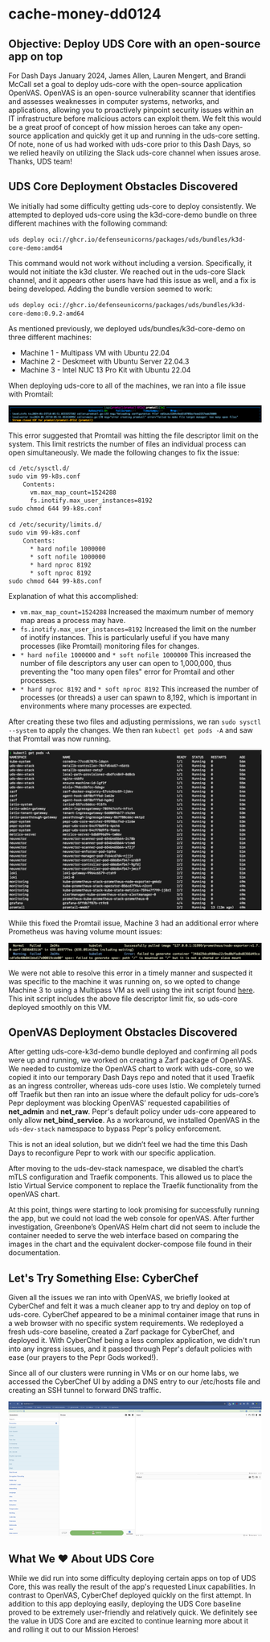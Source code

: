 # cache-money-dd0124

## Objective: Deploy UDS Core with an open-source app on top
For Dash Days January 2024, James Allen, Lauren Mengert, and Brandi McCall set a goal to deploy uds-core with the open-source application OpenVAS. OpenVAS is an open-source vulnerability scanner that identifies and assesses weaknesses in computer systems, networks, and applications, allowing you to proactively pinpoint security issues within an IT infrastructure before malicious actors can exploit them. We felt this would be a great proof of concept of how mission heroes can take any open-source application and quickly get it up and running in the uds-core setting. Of note, none of us had worked with uds-core prior to this Dash Days, so we relied heavily on utilizing the Slack uds-core channel when issues arose. Thanks, UDS team! 

## UDS Core Deployment Obstacles Discovered
We initially had some difficulty getting uds-core to deploy consistently. We attempted to deployed uds-core using the k3d-core-demo bundle on three different machines with the following command:

`uds deploy oci://ghcr.io/defenseunicorns/packages/uds/bundles/k3d-core-demo:amd64` 

This command would not work without including a version. Specifically, it would not initiate the k3d cluster. We reached out in the uds-core Slack channel, and it appears other users have had this issue as well, and a fix is being developed. Adding the bundle version seemed to work:

`uds deploy oci://ghcr.io/defenseunicorns/packages/uds/bundles/k3d-core-demo:0.9.2-amd64`

As mentioned previously, we deployed uds/bundles/k3d-core-demo on three different machines:

* Machine 1 - Multipass VM with Ubuntu 22.04
* Machine 2 - Deskmeet with Ubuntu Server 22.04.3
* Machine 3 - Intel NUC 13 Pro Kit with Ubuntu 22.04

When deploying uds-core to all of the machines, we ran into a file issue with Promtail:

![screenshot of promtail error](images/promtail.png)

This error suggested that Promtail was hitting the file descriptor limit on the system. This limit restricts the number of files an individual process can open simultaneously. We made the following changes to fix the issue:

```
cd /etc/sysctl.d/
sudo vim 99-k8s.conf
    Contents:
      vm.max_map_count=1524288
      fs.inotify.max_user_instances=8192
sudo chmod 644 99-k8s.conf

cd /etc/security/limits.d/
sudo vim 99-k8s.conf
    Contents:
      * hard nofile 1000000
      * soft nofile 1000000
      * hard nproc 8192
      * soft nproc 8192
sudo chmod 644 99-k8s.conf
```
Explanation of what this accomplished:

* `vm.max_map_count=1524288` 
Increased the maximum number of memory map areas a process may have.
* `fs.inotify.max_user_instances=8192`
Increased the limit on the number of inotify instances. This is particularly useful if you have many processes (like Promtail) monitoring files for changes.
* `* hard nofile 1000000` and `* soft nofile 1000000`
This increased the number of file descriptors any user can open to 1,000,000, thus preventing the "too many open files" error for Promtail and other processes.
 * `* hard nproc 8192` and `* soft nproc 8192`
This increased the number of processes (or threads) a user can spawn to 8,192, which is important in environments where many processes are expected.

After creating these two files and adjusting permissions, we ran `sudo sysctl --system` to apply the changes. We then ran `kubectl get pods -A` and saw that Promtail was now running.

![screenshot of pods showing promtail working](images/promtail-works.png)

While this fixed the Promtail issue, Machine 3 had an additional error where Prometheus was having volume mount issues:

![screenshot of prometheus error](images/prometheus-error.png)

We were not able to resolve this error in a timely manner and suspected it was specific to the machine it was running on, so we opted to change Machine 3 to using a Multipass VM as well using the init script found [here](https://github.com/bm54cloud/cache-money-dd0124/tree/main/multipass/uds-core). This init script includes the above file descriptor limit fix, so uds-core deployed smoothly on this VM.

## OpenVAS Deployment Obstacles Discovered
After getting uds-core-k3d-demo bundle deployed and confirming all pods were up and running, we worked on creating a Zarf package of OpenVAS. We needed to customize the OpenVAS chart to work with uds-core, so we copied it into our temporary Dash Days repo and noted that it used Traefik as an ingress controller, whereas uds-core uses Istio. We completely turned off Traefik but then ran into an issue where the default policy for uds-core’s Pepr deployment was blocking OpenVAS’ requested capabilities of **net_admin** and **net_raw**. Pepr's default policy under uds-core appeared to only allow **net_bind_service**. As a workaround, we installed OpenVAS in the `uds-dev-stack` namespace to bypass Pepr's policy enforcement.

This is not an ideal solution, but we didn’t feel we had the time this Dash Days to reconfigure Pepr to work with our specific application.

After moving to the uds-dev-stack namespace, we disabled the chart’s mTLS configuration and Traefik components. This allowed us to place the Istio Virtual Service component to replace the Traefik functionality from the openVAS chart.

At this point, things were starting to look promising for successfully running the app, but we could not load the web console for openVAS. After further investigation, Greenbone’s OpenVAS Helm chart did not seem to include the container needed to serve the web interface based on comparing the images in the chart and the equivalent docker-compose file found in their documentation.

## Let's Try Something Else: CyberChef
Given all the issues we ran into with OpenVAS, we briefly looked at CyberChef and felt it was a much cleaner app to try and deploy on top of uds-core. CyberChef appeared to be a minimal container image that runs in a web browser with no specific system requirements. We redeployed a fresh uds-core baseline, created a Zarf package for CyberChef, and deployed it. With CyberChef being a less complex application, we didn't run into any ingress issues, and it passed through Pepr's default policies with ease (our prayers to the Pepr Gods worked!). 

Since all of our clusters were running in VMs or on our home labs, we accessed the CyberChef UI by adding a DNS entry to our /etc/hosts file and creating an SSH tunnel to forward DNS traffic.

![screenshot of the cyber chef UI](images/cyberchef-ui.png)

## What We ❤ About UDS Core
While we did run into some difficulty deploying certain apps on top of UDS Core, this was really the result of the app's requested Linux capabilities. In contrast to OpenVAS, CyberChef deployed quickly on the first attempt. In addition to this app deploying easily, deploying the UDS Core baseline proved to be extremely user-friendly and relatively quick. We definitely see the value in UDS Core and are excited to continue learning more about it and rolling it out to our Mission Heroes!